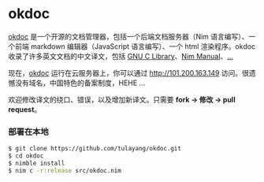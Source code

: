 # okdoc

[okdoc](http://123.57.217.180:5555/) 是一个开源的文档管理器，包括一个后端文档服务器（Nim 语言编写）、一个前端 markdown 编辑器（JavaScript 语言编写）、一个 html 渲染程序。okdoc 收录了许多英文文档的中文译文，包括 [GNU C Library](http://101.200.163.149/docs/GNU%20C%20Library)、[Nim Manual](http://101.200.163.149/docs/Nim%20Manual)、[...](http://123.57.217.180:5555/)

现在，[okdoc](http://123.57.217.180:5555/) 运行在云服务器上，你可以通过 http://101.200.163.149 访问。很遗憾没有域名，中国特色的备案制度，HEHE ...

欢迎修改译文的绕口、错误，以及增加新译文。只需要 **fork -> 修改 -> pull request**。

### 部署在本地

```sh
$ git clone https://github.com/tulayang/okdoc.git
$ cd okdoc
$ nimble install
$ nim c -r:release src/okdoc.nim
```
